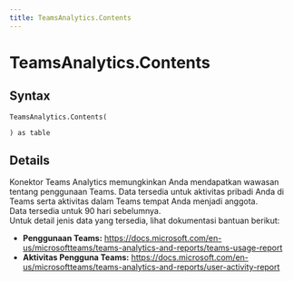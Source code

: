 ```yaml
---
title: TeamsAnalytics.Contents
---
```


# TeamsAnalytics.Contents



## Syntax

```powerquery
TeamsAnalytics.Contents(

) as table
```


## Details

Konektor Teams Analytics memungkinkan Anda mendapatkan wawasan tentang penggunaan Teams. Data tersedia untuk aktivitas pribadi Anda di Teams serta aktivitas dalam Teams tempat Anda menjadi anggota.<br />Data tersedia untuk 90 hari sebelumnya. <br /> Untuk detail jenis data yang tersedia, lihat dokumentasi bantuan berikut: <br /><ul><li><b>Penggunaan Teams:</b> https://docs.microsoft.com/en-us/microsoftteams/teams-analytics-and-reports/teams-usage-report</li><li><b>Aktivitas Pengguna Teams:</b> https://docs.microsoft.com/en-us/microsoftteams/teams-analytics-and-reports/user-activity-report</li></ul>



